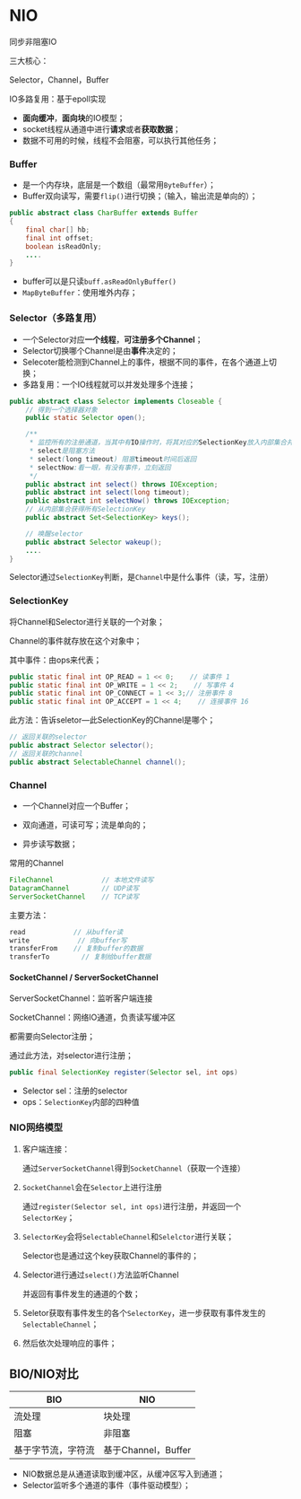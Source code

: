 # NIO

同步非阻塞IO

三大核心：

Selector，Channel，Buffer

IO多路复用：基于epoll实现

- **面向缓冲**，**面向块**的IO模型；
- socket线程从通道中进行**请求**或者**获取数据**；
- 数据不可用的时候，线程不会阻塞，可以执行其他任务；

### Buffer

- 是一个内存块，底层是一个数组（最常用`ByteBuffer`）；
- Buffer双向读写，需要`flip()`进行切换；（输入，输出流是单向的）；

```java
public abstract class CharBuffer extends Buffer
{
    final char[] hb;
    final int offset;
    boolean isReadOnly;
    ....
}
```

- buffer可以是只读`buff.asReadOnlyBuffer()`
- `MapByteBuffer`：使用堆外内存；

### Selector（多路复用）

- 一个Selector对应**一个线程**，**可注册多个Channel**；
- Selector切换哪个Channel是由**事件**决定的；
- Selecoter能检测到Channel上的事件，根据不同的事件，在各个通道上切换；
- 多路复用：一个IO线程就可以并发处理多个连接；

```java
public abstract class Selector implements Closeable {
    // 得到一个选择器对象
    public static Selector open();     

    /**
     * 监控所有的注册通道，当其中有IO操作时，将其对应的SelectionKey放入内部集合并返回
     * select是阻塞方法
     * select(long timeout) 阻塞timeout时间后返回
     * selectNow:看一眼，有没有事件，立刻返回
     */
    public abstract int select() throws IOException;
    public abstract int select(long timeout);
    public abstract int selectNow() throws IOException;
    // 从内部集合获得所有SelectionKey
    public abstract Set<SelectionKey> keys();

    // 唤醒selector
    public abstract Selector wakeup();
    ....
}
```

Selector通过`SelectionKey`判断，是`Channel`中是什么事件（读，写，注册）

### SelectionKey

将Channel和Selector进行关联的一个对象；

Channel的事件就存放在这个对象中；

其中事件：由ops来代表；

```java
public static final int OP_READ = 1 << 0;    // 读事件 1
public static final int OP_WRITE = 1 << 2;    // 写事件 4
public static final int OP_CONNECT = 1 << 3;// 注册事件 8
public static final int OP_ACCEPT = 1 << 4;    // 连接事件 16
```

此方法：告诉seletor—此SelectionKey的Channel是哪个；

```java
// 返回关联的selector
public abstract Selector selector();
// 返回关联的channel
public abstract SelectableChannel channel();
```

### Channel

- 一个Channel对应一个Buffer；

- 双向通道，可读可写；流是单向的；

- 异步读写数据；

常用的Channel

```java
FileChannel            // 本地文件读写
DatagramChannel        // UDP读写
ServerSocketChannel    // TCP读写
```

主要方法：

```java
read            // 从buffer读
write            // 向buffer写
transferFrom    // 复制buffer的数据
transferTo        // 复制给buffer数据
```

#### SocketChannel / ServerSocketChannel

ServerSocketChannel：监听客户端连接

SocketChannel：网络IO通道，负责读写缓冲区

都需要向Selector注册；

通过此方法，对selector进行注册；

```java
public final SelectionKey register(Selector sel, int ops)
```

- Selector sel：注册的selector
- ops：`SelectionKey`内部的四种值

### NIO网络模型

1. 客户端连接：
   
   通过`ServerSocketChannel`得到`SocketChannel`（获取一个连接）

2. `SocketChannel`会在`Selector`上进行注册
   
   通过`register(Selector sel, int ops)`进行注册，并返回一个`SelectorKey`；

3. `SelectorKey`会将`SelectableChannel`和`Selelctor`进行关联；
   
   Selector也是通过这个key获取Channel的事件的；

4. Selector进行通过`select()`方法监听Channel
   
   并返回有事件发生的通道的个数；

5. Seletor获取有事件发生的各个`SelectorKey`，进一步获取有事件发生的`SelectableChannel`；

6. 然后依次处理响应的事件；

## BIO/NIO对比

| BIO       | NIO              |
| --------- | ---------------- |
| 流处理       | 块处理              |
| 阻塞        | 非阻塞              |
| 基于字节流，字符流 | 基于Channel，Buffer |

- NIO数据总是从通道读取到缓冲区，从缓冲区写入到通道；
- Selector监听多个通道的事件（事件驱动模型）；
